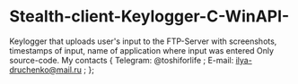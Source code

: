 # Stealth-client-Keylogger-C-WinAPI-
Keylogger that uploads user's input to the FTP-Server with screenshots, timestamps of input, name of application where input was entered 
Only source-code.
My contacts {
  Telegram: @toshiforlife ;
  E-mail: ilya-druchenko@mail.ru ;
  };
